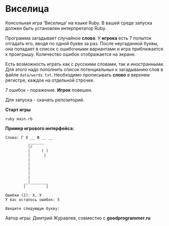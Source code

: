 # Виселица

Консольная игра 'Виселица' на языке Ruby. В вашей среде запуска должен быть установлен интерпретатор Ruby.

Программа загадывает случайное **слово**. У **игрока** есть 7 попыток отгадать его, вводя по одной букве за раз. После неугаданной буквы, она попадает в список с ошибочными вариантами и игра приближается к проигрышу. Количество ошибок отображается на экране.

Есть возможность играть как с русскими словами, так и иностранными. Для этого надо пополнить список потенциальных к загадыванию слов в файле ```data/words.txt```.
Необходимо прописывать **слово** в верхнем регистре, каждое на отдельной строчке.

7 ошибок - поражение. **Игрок** повешен.

Для запуска - скачать репозиторий.

**Старт игры**

```
ruby main.rb
```

**Пример игрового интерфейса:**

```
Слово: Г О __ Ф __ __
          _______
          |/
          |     ( )
          |      |
          |
          |
          |
          |
          |
        __|________
        |         |

Ошибки (2): Х, У
У вас осталось ошибок: 5

Введите следующую букву:
```

Автор игры: Дмитрий Журавлев, совместно с **goodprogrammer.ru**
